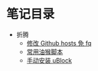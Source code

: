 # 笔记目录

- 折腾
  - [修改 Github hosts 免 fq](./article/note-github-hosts.md)
  - [常用油猴脚本](./article/note-tampermonkey.md)
  - [手动安装 uBlock](./article/note-ublock-firefox.md)
